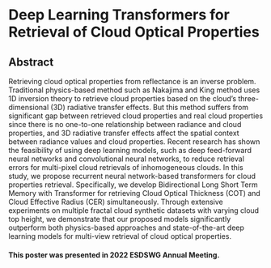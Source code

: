 # Deep Learning Transformers for Retrieval of Cloud Optical Properties
## Abstract
Retrieving cloud optical properties from reflectance is an inverse problem. Traditional physics-based method such as Nakajima and King method uses 1D inversion theory to retrieve cloud properties based on the cloud’s three-dimensional (3D) radiative transfer effects. But this method suffers from significant gap between retrieved cloud properties and real cloud properties since there is no one-to-one relationship between radiance and cloud properties, and 3D radiative transfer effects affect the spatial context between radiance values and cloud properties. 
Recent research has shown the feasibility of using deep learning models, such as deep feed-forward neural networks and convolutional neural networks, to reduce retrieval errors for multi-pixel cloud retrievals of inhomogeneous clouds. In this study, we propose recurrent neural network-based transformers for cloud properties retrieval. Specifically, we develop Bidirectional Long Short Term Memory with Transformer for retrieving Cloud Optical Thickness (COT) and Cloud Effective Radius (CER) simultaneously. Through extensive experiments on multiple fractal cloud synthetic datasets with varying cloud top height, we demonstrate that our proposed models significantly outperform both physics-based approaches and state-of-the-art deep learning models for multi-view retrieval of cloud optical properties.

#### This poster was presented in 2022 ESDSWG Annual Meeting.
